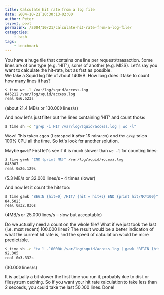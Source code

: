 ```yaml
---
title: Calculate hit rate from a log file
date: 2004-10-21T10:30:13+02:00
author: Peter
layout: post
permalink: /2004/10/21/calculate-hit-rate-from-a-log-file/
categories:
    - bash
tags:
    - benchmark
---
```

You have a huge file that contains one line per request/transaction. Some lines are of one type (e.g. 'HIT'), some of another (e.g. MISS). Let's say you want to calculate the hit-rate, but as fast as possible.  
We take a Squid log file of about 140MB. How long does it take to count how many lines it has?  
```bash
$ time wc -l /var/log/squid/access.log
845212 /var/log/squid/access.log
real 0m6.523s
```
(about 21.4 MB/s or 130.000 lines/s)

And now let's just filter out the lines containing 'HIT' and count those:
```bash
$ time sh -c "grep -i HIT /var/log/squid/access.log | wc -l"
```  
Wow! This takes ages (I stopped it after 15 minutes) and the `grep` takes 100% CPU all the time. So let's look for another solution.

Maybe `gawk`? First let's see if it is much slower than `wc -l` for counting lines:  
```bash
$ time gawk "END {print NR}" /var/log/squid/access.log
845907
real 0m26.129s
``` 
(5.3 MB/s or 32.000 lines/s &#8211; 4 times slower)  

And now let it count the hits too:  
```bash
$ time gawk "BEGIN {hit=0} /HIT/ {hit = hit+1} END {print hit/NR*100}" '/var/log/squid/access.log'
84.5023
real 0m32.836s
```
(4MB/s or 25.000 lines/s &#8211; slow but acceptable)

Do we actually need a count on the whole file? What if we just took the last (i.e. most recent) 100.000 lines? The result would be a better indication of what the current hit rate is, and the speed of calculation would be more predictable.  
```bash
$ time sh -c "tail -100000 /var/log/squid/access.log | gawk 'BEGIN {hit=0} /HIT/ {hit = hit+1} END {print hit/NR*100}'"
92.305
real 0m3.332s
```
(30.000 lines/s)

It is actually a bit slower the first time you run it, probably due to disk or filesystem caching. So if you want your hit rate calculation to take less than 2 seconds, you could take the last 50.000 lines. Done!
